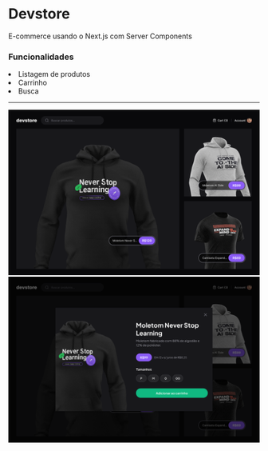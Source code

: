 # Devstore
 
<p>E-commerce usando o Next.js com Server Components</p>
<h3>Funcionalidades</h3>
<li> Listagem de produtos </li>
<li> Carrinho </li>
<li> Busca </li>

<hr/>
<img src=https://github.com/LuizaFerri/devstore/blob/main/home.png />
<img src=https://github.com/LuizaFerri/devstore/blob/main/add-to-cart.png />


